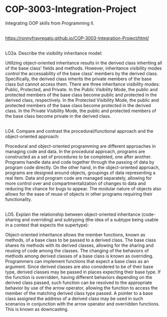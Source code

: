 # COP-3003-Integration-Project
Integrating OOP skills from Programming II. <br /> <br />


https://ronnyfrayregato.github.io/COP-3003-Integration-Project/html/ <br /> <br />


LO2a. Describe the visibility inheritance model:

Utillzing object-oriented inheritance results in the derived class inheriting all of the base class' fields and methods. However, inheritance visibility modes control the accessability of the base class' members by the derived class. Specifically, the derived class inherits the private members of the base class but cannot access them. There are three inheritance visibility modes: Public, Protected, and Private. In the Public Visibility Mode, the public and protected members of the base class become public and protected in the derived class, respectively. In the Protected Visibility Mode, the public and protected members of the base class become protected in the derived class. In the Private Visibility Mode, the public and protected members of the base class become private in the derived class. <br /> <br />


LO4. Compare and contrast the procedural/functional approach and the object-oriented approach:

Procedural and object-oriented programming are different approaches in managing code and data. In the procedural approach, programs are constructed as a set of procedures to be completed, one after another. Programs handle data and code together through the passing of data by program code directly. On the other hand, in the object-oriented approach, programs are designed around objects, groupings of data representing a real item. Data and program code are managed separately, allowing for more control over and compartmentalization of changes to data and reducing the chance for bugs to appear. The modular nature of objects also allows for the ease of reuse of objects in other programs requiring their functionality. <br /> <br />


LO5. Explain the relationship between object-oriented inheritance (code-sharing and overriding) and subtyping (the idea of a subtype being usable in a context that expects the supertype):

Object-oriented inheritance allows the member functions, known as methods, of a base class to be passed to a derived class. The base class shares its methods with its derived classes, allowing for the sharing and reusing of code among the classes. The changing of the behaviors of methods among derived classes of a base class is known as overriding. Programmers can implement functions that expect a base class as an argument. Since derived classes are also considered to be of their base type, derived classes may be passed in places expecting their base type. If the function is overridden, having different behaviors depending on the derived class passed, such function can be resolved to the appropriate behavior by use of the arrow operator, allowing the function to access the member of the matching derived class type passed. A pointer to a base class assigned the address of a derived class may be used in such scenarios in conjunction with the arrow operator and overridden functions. This is known as downcasting.
